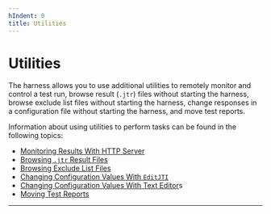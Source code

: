 ```yaml
---
hIndent: 0
title: Utilities
---
```


# Utilities

The harness allows you to use additional utilities to remotely monitor and control a test run,
browse result (`.jtr`) files without starting the harness, browse exclude list files without
starting the harness, change responses in a configuration file without starting the harness, and
move test reports.

Information about using utilities to perform tasks can be found in the following topics:

-   [Monitoring Results With HTTP Server](httpServer.html)
-   [Browsing `.jtr` Result Files](browseJTR.html)
-   [Browsing Exclude List Files](browseJTX.html)
-   [Changing Configuration Values With `EditJTI`](editConfig.html)
-   [Changing Configuration Values With Text Editor](textEditor.html)s
-   [Moving Test Reports](moveReports.html)

----------------------------------------------------------------------------------------------------


